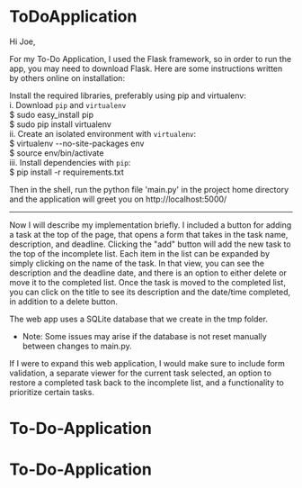 # ToDoApplication

Hi Joe,

For my To-Do Application, I used the Flask framework, so in order to run the app, you may need to download Flask. Here are some instructions written by others online on installation:

Install the required libraries, preferably using pip and virtualenv:  
    i. Download `pip` and `virtualenv`  
        $ sudo easy_install pip  
        $ sudo pip install virtualenv  
    ii. Create an isolated environment with `virtualenv`:  
        $ virtualenv --no-site-packages env  
        $ source env/bin/activate  
    iii. Install dependencies with `pip`:  
        $ pip install -r requirements.txt

Then in the shell, run the python file 'main.py' in the project home directory and the application will
         greet you on http://localhost:5000/  

-----------

Now I will describe my implementation briefly. I included a button for adding a task at the top of the page, that opens a form that takes in the task name, description, and deadline. Clicking the "add" button will add the new task to the top of the incomplete list. Each item in the list can be expanded by simply clicking on the name of the task. In that view, you can see the description and the deadline date, and there is an option to either delete or move it to the completed list. Once the task is moved to the completed list, you can click on the title to see its description and the date/time completed, in addition to a delete button.   

The web app uses a SQLite database that we create in the tmp folder.   
* Note: Some issues may arise if the database is not reset manually between changes to main.py.  

If I were to expand this web application, I would make sure to include form validation, a separate viewer for the current task selected, an option to restore a completed task back to the incomplete list, and a functionality to prioritize certain tasks. 
# To-Do-Application
# To-Do-Application
